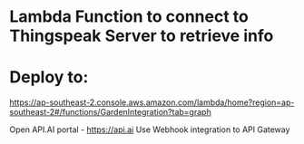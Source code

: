 # Lambda Function to connect to Thingspeak Server to retrieve info

# Deploy to:
https://ap-southeast-2.console.aws.amazon.com/lambda/home?region=ap-southeast-2#/functions/GardenIntegration?tab=graph


Open API.AI portal - https://api.ai
Use Webhook integration to API Gateway
